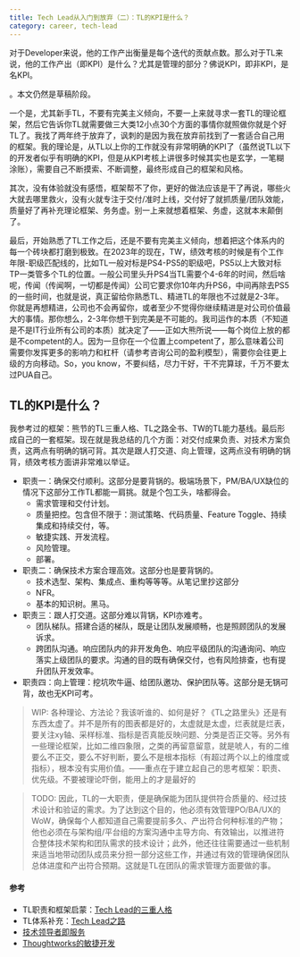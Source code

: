 ```yaml
---
title: Tech Lead从入门到放弃（二）：TL的KPI是什么？
category: career, tech-lead
---
```


对于Developer来说，他的工作产出衡量是每个迭代的贡献点数。那么对于TL来说，他的工作产出（即KPI）是什么？尤其是管理的部分？佛说KPI，即非KPI，是名KPI。

<Summary WIP>。本文仍然是草稿阶段。

一个是，尤其新手TL，不要有完美主义倾向，不要一上来就寻求一套TL的理论框架，然后它告诉你TL就需要做三大类12小点30个方面的事情你就照做你就是个好TL了。我找了两年终于放弃了，讽刺的是因为我在放弃前找到了一套适合自己用的框架。我的理论是，从TL以上你的工作就没有非常明确的KPI了（虽然说TL以下的开发者似乎有明确的KPI，但是从KPI考核上讲很多时候其实也是玄学，一笔糊涂账），需要自己不断摸索、不断调整，最终形成自己的框架和风格。

其次，没有体验就没有感悟，框架帮不了你，更好的做法应该是干了再说，哪些火大就去哪里救火，没有火就专注于交付/准时上线，交付好了就抓质量/团队效能，质量好了再补充理论框架、务务虚。别一上来就想着框架、务虚，这就本末颠倒了。

最后，开始熟悉了TL工作之后，还是不要有完美主义倾向，想着把这个体系内的每一个砖块都打磨到极致。在2023年的现在，TW，绩效考核的时候是有个工作年限-职级匹配线的，比如TL一般对标是PS4-PS5的职级吧，PS5以上大致对标TP一类管多个TL的位置。一般公司里头升PS4当TL需要个4-6年的时间，然后啥呢，传闻（传闻啊，一切都是传闻）公司它要求你10年内升PS6，中间再除去PS5的一些时间，也就是说，真正留给你熟悉TL、精进TL的年限也不过就是2-3年。你就是再想精进，公司也不会再留你，或者至少不觉得你继续精进是对公司价值最大的事情。那你想么，2-3年你想干到完美是不可能的。我司运作的本质（不知道是不是IT行业所有公司的本质）就决定了——正如大熊所说——每个岗位上放的都是不competent的人。因为一旦你在一个位置上competent了，那么意味着公司需要你发挥更多的影响力和杠杆（请参考咨询公司的盈利模型），需要你会往更上级的方向移动。So，you know，不要纠结，尽力干好，干不完算球，千万不要太过PUA自己。

## TL的KPI是什么？

我参考过的框架：熊节的TL三重人格、TL之路全书、TW的TL能力基线。最后形成自己的一套框架。现在就是我总结的几个方面：对交付成果负责、对技术方案负责，这两点有明确的锅可背。其次是跟人打交道、向上管理，这两点没有明确的锅背，绩效考核方面讲非常难以举证。

* 职责一：确保交付顺利。这部分是要背锅的。极端场景下，PM/BA/UX缺位的情况下这部分工作TL都能一肩挑。就是个包工头，啥都得会。
  * 需求管理和交付计划。
  * 质量把控。包含但不限于：测试策略、代码质量、Feature Toggle、持续集成和持续交付，等。
  * 敏捷实践、开发流程。
  * 风险管理。
  * 部署。
* 职责二：确保技术方案合理高效。这部分也是要背锅的。
  * 技术选型、架构、集成点、重构等等等。从笔记里抄这部分
  * NFR。
  * 基本的知识树。黑马。
* 职责三：跟人打交道。这部分难以背锅，KPI亦难考。
  * 团队梯队。搭建合适的梯队，既是让团队发展顺畅，也是照顾团队的发展诉求。
  * 跨团队沟通。响应团队内的非开发角色、响应平级团队的沟通询问、响应落实上级团队的要求。沟通的目的既有确保交付，也有风险排查，也有提升团队开发效率。
* 职责四：向上管理：挖坑吹牛逼、给团队邀功、保护团队等。这部分是无锅可背，故也无KPI可考。

> WIP: 各种理论、方法论？我该听谁的、如何是好？《TL之路里头》还是有东西太虚了。并不是所有的图表都是好的，太虚就是太虚，烂表就是烂表，要关注xy轴、采样标准、指标是否真能反映问题、分类是否正交等。另外有一些理论框架，比如二维四象限，之类的再留意留意，就是唬人，有的二维要么不正交，要么不好判断，要么不是根本指标（有超过两个以上的维度或指标），根本没有实用价值。——重点在于建立起自己的思考框架：职责、优先级。不要被理论吓倒，能用上的才是最好的

> TODO: 因此，TL的一大职责，便是确保能为团队提供符合质量的、经过技术设计和验证的需求。为了达到这个目的，他必须有效管理PO/BA/UX的WoW，确保每个人都知道自己需要提前多久、产出符合何种标准的产物；他也必须在与架构组/平台组的方案沟通中主导方向、有效输出，以推进符合整体技术架构和团队需求的技术设计；此外，他还往往需要通过一些机制来适当地带动团队成员来分担一部分这些工作，并通过有效的管理确保团队总体进度和产出符合预期。这就是TL在团队的需求管理方面要做的事。

#### 参考

* TL职责和框架启蒙：[Tech Lead的三重人格](https://insights.thoughtworks.cn/thoughtworks-practice-part8)
* TL体系补充：[Tech Lead之路](https://insights.thoughtworks.cn/tech-lead/)
* [技术领导者即服务](http://gigix.thoughtworkers.org/2017/6/23/tech-lead-as-a-service)
* [Thoughtworks的敏捷开发](https://insights.thoughtworks.cn/agile-development-thoughtworks/)
